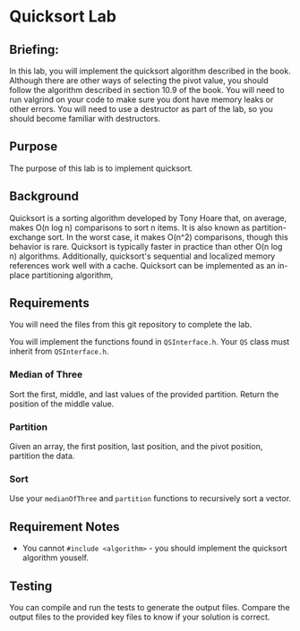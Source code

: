 # Quicksort Lab

## Briefing: 
In this lab, you will implement the quicksort algorithm described in the book. Although there are other ways of selecting the pivot value, you should follow the algorithm described in section 10.9 of the book.  You will need to run valgrind on your code to make sure you dont have memory leaks or other errors.  You will need to use a destructor as part of the lab, so you should become familiar with destructors.

## Purpose
The purpose of this lab is to implement quicksort.

## Background
Quicksort is a sorting algorithm developed by Tony Hoare that, on average, makes O(n log n) comparisons to sort n items. It is also known as partition-exchange sort. In the worst case, it makes O(n^2) comparisons, though this behavior is rare. Quicksort is typically faster in practice than other O(n log n) algorithms. Additionally, quicksort's sequential and localized memory references work well with a cache. Quicksort can be implemented as an in-place partitioning algorithm,

## Requirements
You will need the files from this git repository to complete the lab.

You will implement the functions found in `QSInterface.h`. Your `QS` class must inherit from `QSInterface.h`.

### Median of Three

Sort the first, middle, and last values of the provided partition. Return the position of the middle value.

### Partition

Given an array, the first position, last position, and the pivot position, partition the data.

### Sort

Use your `medianOfThree` and `partition` functions to recursively sort a vector. 

## Requirement Notes
* You cannot `#include <algorithm>` - you should implement the quicksort algorithm youself.

## Testing

You can compile and run the tests to generate the output files. Compare the output files to the provided key files to know if your solution is correct.
